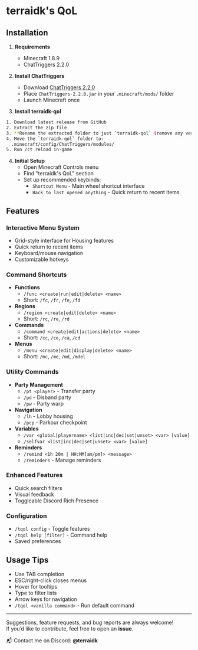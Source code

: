 # terraidk's QoL

## Installation

1. **Requirements**
   - Minecraft 1.8.9
   - ChatTriggers 2.2.0

2. **Install ChatTriggers**
   - Download [ChatTriggers 2.2.0](https://github.com/ChatTriggers/ChatTriggers/releases/tag/2.2.0)
   - Place `ChatTriggers-2.2.0.jar` in your `.minecraft/mods/` folder
   - Launch Minecraft once


3. **Install terraidk-qol**
  ```bash
  1. Download latest release from GitHub
  2. Extract the zip file
  3. **Rename the extracted folder to just `terraidk-qol` (remove any version number from the folder name)**
  4. Move the `terraidk-qol` folder to:
    .minecraft/config/ChatTriggers/modules/
  5. Run /ct reload in-game
  ```

4. **Initial Setup**
   - Open Minecraft Controls menu
   - Find "terraidk's QoL" section
   - Set up recommended keybinds:
     - `Shortcut Menu` - Main wheel shortcut interface
     - `Back to last opened anything` - Quick return to recent items

## Features

### Interactive Menu System
- Grid-style interface for Housing features
- Quick return to recent items
- Keyboard/mouse navigation
- Customizable hotkeys

### Command Shortcuts
- **Functions**
  - `/func <create|run|edit|delete> <name>`
  - Short: `/fc`, `/fr`, `/fe`, `/fd`
- **Regions**
  - `/region <create|edit|delete> <name>`
  - Short: `/rc`, `/re`, `/rd`
- **Commands**
  - `/command <create|edit|actions|delete> <name>`
  - Short: `/cc`, `/ce`, `/ca`, `/cd`
- **Menus**
  - `/menu <create|edit|display|delete> <name>`
  - Short: `/mc`, `/me`, `/md`, `/mdel`

### Utility Commands
- **Party Management**
  - `/pt <player>` - Transfer party
  - `/pd` - Disband party
  - `/pw` - Party warp
- **Navigation**
  - `/lh` - Lobby housing
  - `/pcp` - Parkour checkpoint
- **Variables**
  - `/var <global|playername> <list|inc|dec|set|unset> <var> [value]`
  - `/selfvar <list|inc|dec|set|unset> <var> [value]`
- **Reminders**
  - `/remind <1h 20m | HH:MM[am/pm]> <message>`
  - `/reminders` - Manage reminders

### Enhanced Features
- Quick search filters
- Visual feedback
- Toggleable Discord Rich Presence

### Configuration
- `/tqol config` - Toggle features
- `/tqol help [filter]` - Command help
- Saved preferences

## Usage Tips
- Use TAB completion
- ESC/right-click closes menus
- Hover for tooltips
- Type to filter lists
- Arrow keys for navigation
- `/tqol <vanilla command>` - Run default command

---

Suggestions, feature requests, and bug reports are always welcome!  
If you’d like to contribute, feel free to open an **issue**.

📬 Contact me on Discord: **@terraidk**